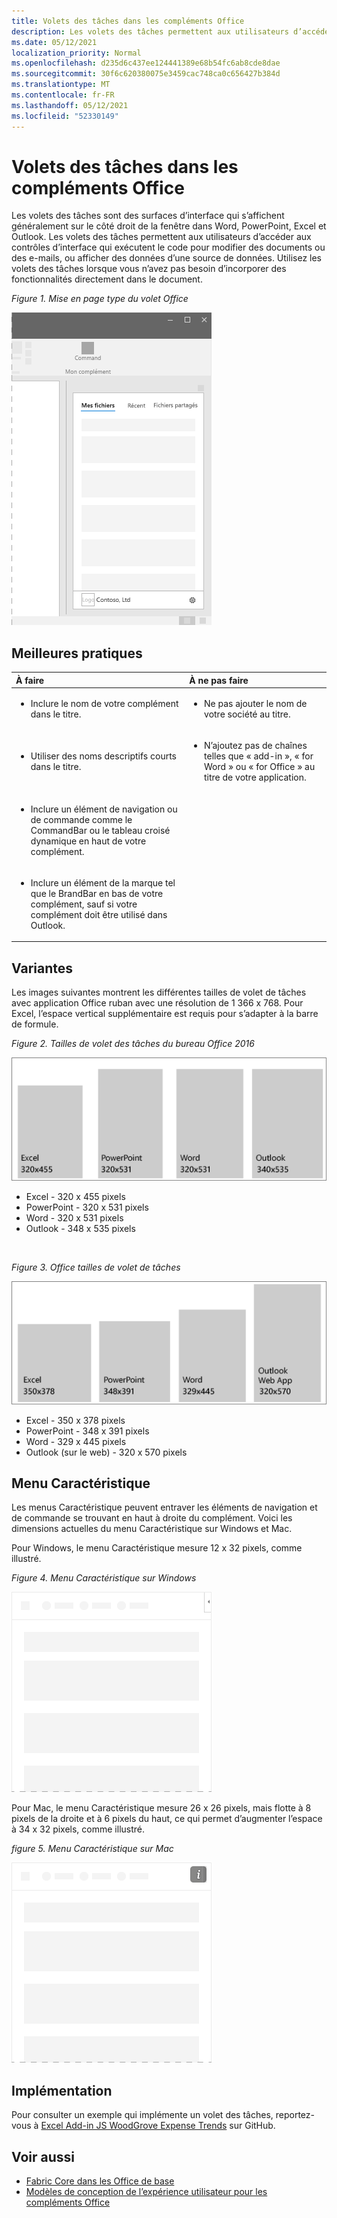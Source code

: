 ```yaml
---
title: Volets des tâches dans les compléments Office
description: Les volets des tâches permettent aux utilisateurs d’accéder aux contrôles d’interface qui exécutent le code pour modifier des documents ou des e-mails, ou afficher des données d’une source de données.
ms.date: 05/12/2021
localization_priority: Normal
ms.openlocfilehash: d235d6c437ee124441389e68b54fc6ab8cde8dae
ms.sourcegitcommit: 30f6c620380075e3459cac748ca0c656427b384d
ms.translationtype: MT
ms.contentlocale: fr-FR
ms.lasthandoff: 05/12/2021
ms.locfileid: "52330149"
---
```

# <a name="task-panes-in-office-add-ins"></a>Volets des tâches dans les compléments Office

Les volets des tâches sont des surfaces d’interface qui s’affichent généralement sur le côté droit de la fenêtre dans Word, PowerPoint, Excel et Outlook. Les volets des tâches permettent aux utilisateurs d’accéder aux contrôles d’interface qui exécutent le code pour modifier des documents ou des e-mails, ou afficher des données d’une source de données. Utilisez les volets des tâches lorsque vous n’avez pas besoin d’incorporer des fonctionnalités directement dans le document.

*Figure 1. Mise en page type du volet Office*

![Illustration affichant une disposition classique du volet Des tâches avec des onglets de section en haut, le logo de la société et le nom de la société en bas à gauche, et une icône de paramètres en bas à droite](../images/overview-with-app-task-pane.png)

## <a name="best-practices"></a>Meilleures pratiques

|À faire|À ne pas faire|
|:-----|:--------|
|<ul><li>Inclure le nom de votre complément dans le titre.</li></ul>|<ul><li>Ne pas ajouter le nom de votre société au titre.</li></ul>|
|<ul><li>Utiliser des noms descriptifs courts dans le titre.</li></ul>|<ul><li>N’ajoutez pas de chaînes telles que « add-in », « for Word » ou « for Office » au titre de votre application.</li></ul>|
|<ul><li>Inclure un élément de navigation ou de commande comme le CommandBar ou le tableau croisé dynamique en haut de votre complément.</li></ul>||
|<ul><li>Inclure un élément de la marque tel que le BrandBar en bas de votre complément, sauf si votre complément doit être utilisé dans Outlook.</li></ul>||

## <a name="variants"></a>Variantes

Les images suivantes montrent les différentes tailles de volet de tâches avec application Office ruban avec une résolution de 1 366 x 768. Pour Excel, l’espace vertical supplémentaire est requis pour s’adapter à la barre de formule.  

*Figure 2. Tailles de volet des tâches du bureau Office 2016*

![Diagramme affichant les tailles du volet Des tâches du bureau à une résolution de 1 366 x 768](../images/office-2016-taskpane-sizes.png)

- Excel - 320 x 455 pixels
- PowerPoint - 320 x 531 pixels
- Word - 320 x 531 pixels
- Outlook - 348 x 535 pixels

<br/>

*Figure 3. Office tailles de volet de tâches*

![Diagramme affichant les tailles du volet Des tâches à une résolution de 1 366 x 768](../images/office-365-taskpane-sizes.png)

- Excel - 350 x 378 pixels
- PowerPoint - 348 x 391 pixels
- Word - 329 x 445 pixels
- Outlook (sur le web) - 320 x 570 pixels

## <a name="personality-menu"></a>Menu Caractéristique

Les menus Caractéristique peuvent entraver les éléments de navigation et de commande se trouvant en haut à droite du complément. Voici les dimensions actuelles du menu Caractéristique sur Windows et Mac.

Pour Windows, le menu Caractéristique mesure 12 x 32 pixels, comme illustré.

*Figure 4. Menu Caractéristique sur Windows*

![Diagramme montrant le menu Personnalité sur Windows bureau](../images/personality-menu-win.png)

Pour Mac, le menu Caractéristique mesure 26 x 26 pixels, mais flotte à 8 pixels de la droite et à 6 pixels du haut, ce qui permet d’augmenter l’espace à 34 x 32 pixels, comme illustré.

*figure 5. Menu Caractéristique sur Mac*

![Diagramme montrant le menu Personnalité sur le bureau Mac](../images/personality-menu-mac.png)

## <a name="implementation"></a>Implémentation

Pour consulter un exemple qui implémente un volet des tâches, reportez-vous à [Excel Add-in JS WoodGrove Expense Trends](https://github.com/OfficeDev/Excel-Add-in-WoodGrove-Expense-Trends) sur GitHub.

## <a name="see-also"></a>Voir aussi

- [Fabric Core dans les Office de base](fabric-core.md)
- [Modèles de conception de l’expérience utilisateur pour les compléments Office](../design/ux-design-pattern-templates.md)
